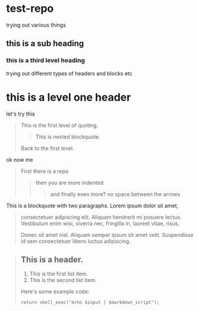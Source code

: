 # test-repo
trying out various things
## this is a sub heading
### this is a third level heading


trying out different types of headers and blocks etc

this is a level one header
==========================

let's try this
> This is the first level of quoting.
>
> > This is nested blockquote.
>
> Back to the first level.

ok now me
> First there is a repo
>
> > then you are more indented
>>> and finally even more? no space between the arrows

This is a blockquote with two paragraphs. Lorem ipsum dolor sit amet,
> consectetuer adipiscing elit. Aliquam hendrerit mi posuere lectus.
> Vestibulum enim wisi, viverra nec, fringilla in, laoreet vitae, risus.
> 
> Donec sit amet nisl. Aliquam semper ipsum sit amet velit. Suspendisse
> id sem consectetuer libero luctus adipiscing.

> ## This is a header.
> 
> 1.   This is the first list item.
> 2.   This is the second list item.
> 
> Here's some example code:
> 
>     return shell_exec("echo $input | $markdown_script");
